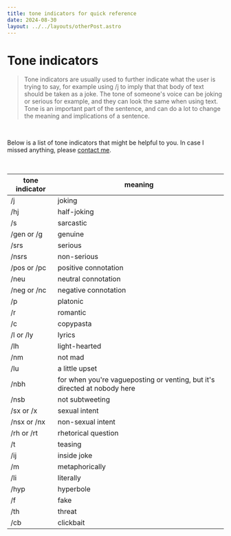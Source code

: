 ```yaml
---
title: tone indicators for quick reference
date: 2024-08-30
layout: ../../layouts/otherPost.astro
---
```


# Tone indicators

> Tone indicators are usually used to further indicate what the user is trying to say, for example using /j to imply that that body of text should be taken as a joke. The tone of someone's voice can be joking or serious for example, and they can look the same when using text. Tone is an important part of the sentence, and can do a lot to change the meaning and implications of a sentence.

<br>

Below is a list of tone indicators that might be helpful to you. In case I missed anything, please [contact me](/contact).

<br>

| tone indicator | meaning                                                                   |
| -------------- | ------------------------------------------------------------------------- |
| /j             | joking                                                                    |
| /hj            | half-joking                                                               |
| /s             | sarcastic                                                                 |
| /gen or /g     | genuine                                                                   |
| /srs           | serious                                                                   |
| /nsrs          | non-serious                                                               |
| /pos or /pc    | positive connotation                                                      |
| /neu           | neutral connotation                                                       |
| /neg or /nc    | negative connotation                                                      |
| /p             | platonic                                                                  |
| /r             | romantic                                                                  |
| /c             | copypasta                                                                 |
| /l or /ly      | lyrics                                                                    |
| /lh            | light-hearted                                                             |
| /nm            | not mad                                                                   |
| /lu            | a little upset                                                            |
| /nbh           | for when you're vagueposting or venting, but it's directed at nobody here |
| /nsb           | not subtweeting                                                           |
| /sx or /x      | sexual intent                                                             |
| /nsx or /nx    | non-sexual intent                                                         |
| /rh or /rt     | rhetorical question                                                       |
| /t             | teasing                                                                   |
| /ij            | inside joke                                                               |
| /m             | metaphorically                                                            |
| /li            | literally                                                                 |
| /hyp           | hyperbole                                                                 |
| /f             | fake                                                                      |
| /th            | threat                                                                    |
| /cb            | clickbait                                                                 |
